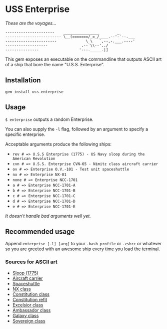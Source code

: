 # USS Enterprise

*These are the voyages...*

```
----------------------    ________________        _
------------------------- \__(=======/_=_/____.--'-`--.___
-----------------------             \ \   `,--,-.___.----'
-------------------               .--`\\--'../
---------------                  '---._____.|]
```


This gem exposes an executable on the commandline that outputs ASCII art of a ship that bore the name "U.S.S. Enterprise".

## Installation

`gem install uss-enterprise`

## Usage

`$ enterprise` outputs a random Enterprise.

You can also supply the `-l` flag, followed by an argument to specify a specific enterprise.

Acceptable arguments produce the following ships:

- `rev # => U.S.S Enterprise (1775) - US Navy sloop during the American Revolution`
- `cvn # => U.S.S. Enterprise CVN-65 - Nimitz class aircraft carrier`
- `ov # => Enterprise O.V.-101 - Test unit spaceshuttle`
- `nx # => Enterprise NX-01`
- `none # => Enterprise NCC-1701`
- `a # => Enterprise NCC-1701-A`
- `b # => Enterprise NCC-1701-B`
- `c # => Enterprise NCC-1701-C`
- `d # => Enterprise NCC-1701-D`
- `e # => Enterprise NCC-1701-E`

*It doesn't handle bad arguments well yet.*

## Recommended usage

Append `enterprise [-l] [arg]` to your `.bash_profile` or `.zshrc` or whatever so you are greeted with an awesome ship every time you load the terminal.


### Sources for ASCII art

- [Sloop (1775)](http://www.ascii-code.com/ascii-art/vehicles/boats.php)
- [Aircraft carrier](http://carrier.ascii.uk/)
- [Spaceshuttle](http://www.ascii-code.com/ascii-art/space/spaceships.php)
- [NX class](https://startrekasciiart.blogspot.co.uk/2011/05/nx-class.html)
- [Constitution class](https://startrekasciiart.blogspot.co.uk/2011/06/constitution-class.html)
- [Constitution refit](https://startrekasciiart.blogspot.co.uk/2011/06/constitution-class-refit.html)
- [Excelsior class](https://startrekasciiart.blogspot.co.uk/2011/05/excelsior-class.html)
- [Ambassador class](https://startrekasciiart.blogspot.co.uk/2011/06/ambassador-class.html)
- [Galaxy class](https://startrekasciiart.blogspot.co.uk/2011/05/galaxy-class.html)
- [Sovereign class](https://startrekasciiart.blogspot.co.uk/2011/05/sovereign-class.html)
